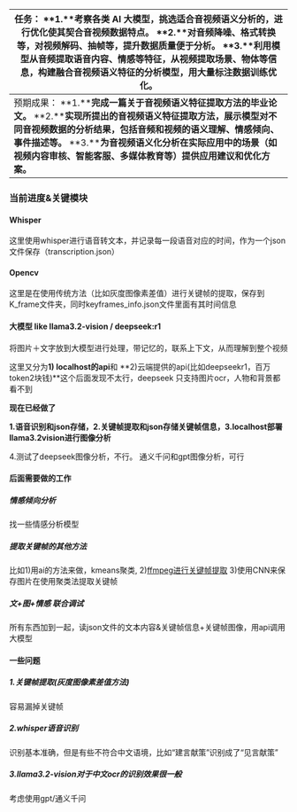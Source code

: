 | 任务：  **1.****考察各类** **AI** **大模型，挑选适合音视频语义分析的，进行优化使其契合音视频数据特点。**  **2.****对音频降噪、格式转换等，对视频解码、抽帧等，提升数据质量便于分析。**  **3.****利用模型从音频提取语音内容、情感等特征，从视频提取场景、物体等信息，构建融合音视频语义特征的分析模型，用大量标注数据训练优化。** |
| ------------------------------------------------------------ |
| 预期成果：  **1.****完成一篇关于音视频语义特征提取方法的毕业论文。**  **2.****实现所提出的音视频语义特征提取方法，展示模型对不同音视频数据的分析结果，包括音频和视频的语义理解、情感倾向、事件描述等。**  **3.****为音视频语义化分析在实际应用中的场景（如视频内容审核、智能客服、多媒体教育等）提供应用建议和优化方案。** |

### 当前进度&关键模块

#### Whisper

这里使用whisper进行语音转文本，并记录每一段语音对应的时间，作为一个json文件保存（transcription.json）

#### Opencv

这里是在使用传统方法（比如灰度图像素差值）进行关键帧的提取，保存到K_frame文件夹，同时keyframes_info.json文件里面有其时间信息

#### 大模型 like llama3.2-vision / deepseek:r1

将图片＋文字放到大模型进行处理，带记忆的，联系上下文，从而理解到整个视频

这里又分为**1) localhost的api**和 **2)云端提供的api(比如deepseekr1，百万token2块钱)**这个后面发现不太行，deepseek 只支持图片ocr，人物和背景都看不到



**现在已经做了**

**1.语音识别和json存储，2.关键帧提取和json存储关键帧信息，3.localhost部署llama3.2vision进行图像分析**

4.测试了deepseek图像分析，不行。   通义千问和gpt图像分析，可行



#### 后面需要做的工作

##### 情感倾向分析

找一些情感分析模型

##### 提取关键帧的其他方法

比如1)用ai的方法来做，kmeans聚类, 2)[ffmpeg进行关键帧提取](https://blog.csdn.net/justloveyou_/article/details/88076675) 3)使用CNN来保存图片在使用聚类法提取关键帧

##### 文+图+情感 联合调试

所有东西加到一起，读json文件的文本内容&关键帧信息+关键帧图像，用api调用大模型



#### 一些问题

##### 1.关键帧提取(灰度图像素差值方法)

容易漏掉关键帧

##### 2.whisper语音识别

识别基本准确，但是有些不符合中文语境，比如“建言献策”识别成了“见言献策”

##### 3.llama3.2-vision对于中文ocr的识别效果很一般

考虑使用gpt/通义千问
